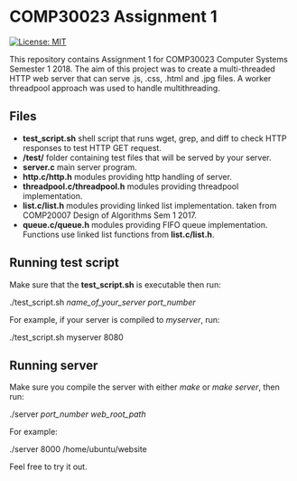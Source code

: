 # COMP30023 Assignment 1

[![License: MIT](https://img.shields.io/badge/License-MIT-yellow.svg)](https://opensource.org/licenses/MIT)

This repository contains Assignment 1 for COMP30023 Computer Systems Semester 1 2018. The aim of this project was to create a multi-threaded HTTP web server that can serve .js, .css, .html and .jpg files. A worker threadpool approach was used to handle multithreading. 

## Files
* **test_script.sh** shell script that runs wget, grep, and diff to check HTTP responses to test HTTP GET request.
* **/test/** folder containing test files that will be served by your server.
* **server.c** main server program.
* **http.c/http.h** modules providing http handling of server.
* **threadpool.c/threadpool.h** modules providing threadpool implementation.
* **list.c/list.h** modules providing linked list implementation. taken from COMP20007 Design of Algorithms Sem 1 2017.
* **queue.c/queue.h** modules providing FIFO queue implementation. Functions use linked list functions from **list.c/list.h**.

## Running test script
Make sure that the **test_script.sh** is executable then run:

./test_script.sh *name_of_your_server* *port_number*

For example, if your server is compiled to *myserver*, run:

./test_script.sh myserver 8080

## Running server
Make sure you compile the server with either *make* or *make server*, then run:

./server *port_number* *web_root_path*

For example:

./server 8000 /home/ubuntu/website

Feel free to try it out.
